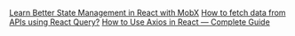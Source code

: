 []()

[Learn Better State Management in React with MobX](https://www.youtube.com/watch?v=kwEpxMqAqkw)
[How to fetch data from APIs using React Query?](https://rapidapi.com/guides/call-apis-react-query)
[How to Use Axios in React — Complete Guide](https://rapidapi.com/guides/axios-react-complete-guide)